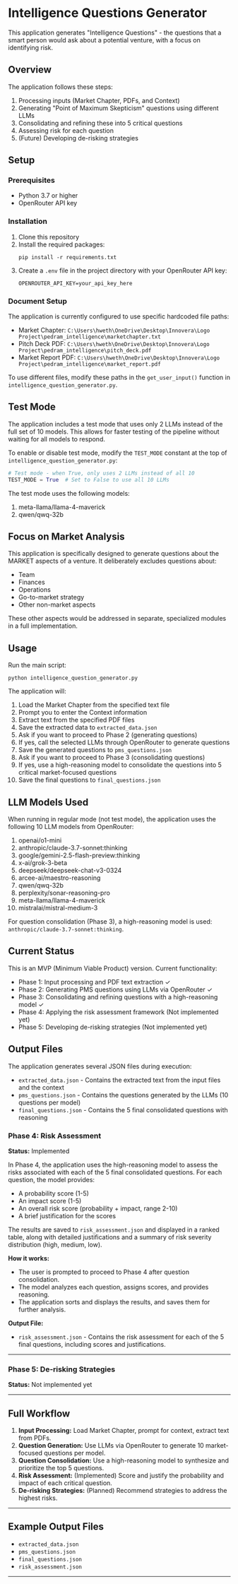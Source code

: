# Intelligence Questions Generator

This application generates "Intelligence Questions" - the questions that a smart person would ask about a potential venture, with a focus on identifying risk.

## Overview

The application follows these steps:
1. Processing inputs (Market Chapter, PDFs, and Context)
2. Generating "Point of Maximum Skepticism" questions using different LLMs
3. Consolidating and refining these into 5 critical questions
4. Assessing risk for each question
5. (Future) Developing de-risking strategies

## Setup

### Prerequisites
- Python 3.7 or higher
- OpenRouter API key

### Installation

1. Clone this repository
2. Install the required packages:
   ```
   pip install -r requirements.txt
   ```
3. Create a `.env` file in the project directory with your OpenRouter API key:
   ```
   OPENROUTER_API_KEY=your_api_key_here
   ```

### Document Setup

The application is currently configured to use specific hardcoded file paths:

- Market Chapter: `C:\Users\hweth\OneDrive\Desktop\Innovera\Logo Project\pedram_intelligence\marketchapter.txt`
- Pitch Deck PDF: `C:\Users\hweth\OneDrive\Desktop\Innovera\Logo Project\pedram_intelligence\pitch_deck.pdf`
- Market Report PDF: `C:\Users\hweth\OneDrive\Desktop\Innovera\Logo Project\pedram_intelligence\market_report.pdf`

To use different files, modify these paths in the `get_user_input()` function in `intelligence_question_generator.py`.

## Test Mode

The application includes a test mode that uses only 2 LLMs instead of the full set of 10 models. This allows for faster testing of the pipeline without waiting for all models to respond.

To enable or disable test mode, modify the `TEST_MODE` constant at the top of `intelligence_question_generator.py`:
```python
# Test mode - when True, only uses 2 LLMs instead of all 10
TEST_MODE = True  # Set to False to use all 10 LLMs
```

The test mode uses the following models:
1. meta-llama/llama-4-maverick
2. qwen/qwq-32b

## Focus on Market Analysis

This application is specifically designed to generate questions about the MARKET aspects of a venture. It deliberately excludes questions about:
- Team
- Finances
- Operations
- Go-to-market strategy
- Other non-market aspects

These other aspects would be addressed in separate, specialized modules in a full implementation.

## Usage

Run the main script:
```
python intelligence_question_generator.py
```

The application will:
1. Load the Market Chapter from the specified text file
2. Prompt you to enter the Context information
3. Extract text from the specified PDF files
4. Save the extracted data to `extracted_data.json`
5. Ask if you want to proceed to Phase 2 (generating questions)
6. If yes, call the selected LLMs through OpenRouter to generate questions
7. Save the generated questions to `pms_questions.json`
8. Ask if you want to proceed to Phase 3 (consolidating questions)
9. If yes, use a high-reasoning model to consolidate the questions into 5 critical market-focused questions
10. Save the final questions to `final_questions.json`

## LLM Models Used

When running in regular mode (not test mode), the application uses the following 10 LLM models from OpenRouter:

1. openai/o1-mini
2. anthropic/claude-3.7-sonnet:thinking
3. google/gemini-2.5-flash-preview:thinking
4. x-ai/grok-3-beta
5. deepseek/deepseek-chat-v3-0324
6. arcee-ai/maestro-reasoning
7. qwen/qwq-32b
8. perplexity/sonar-reasoning-pro
9. meta-llama/llama-4-maverick
10. mistralai/mistral-medium-3

For question consolidation (Phase 3), a high-reasoning model is used: `anthropic/claude-3.7-sonnet:thinking`.

## Current Status

This is an MVP (Minimum Viable Product) version. Current functionality:
- Phase 1: Input processing and PDF text extraction ✓
- Phase 2: Generating PMS questions using LLMs via OpenRouter ✓
- Phase 3: Consolidating and refining questions with a high-reasoning model ✓
- Phase 4: Applying the risk assessment framework (Not implemented yet)
- Phase 5: Developing de-risking strategies (Not implemented yet)

## Output Files

The application generates several JSON files during execution:

- `extracted_data.json` - Contains the extracted text from the input files and the context
- `pms_questions.json` - Contains the questions generated by the LLMs (10 questions per model)
- `final_questions.json` - Contains the 5 final consolidated questions with reasoning 
### Phase 4: Risk Assessment

**Status:** Implemented

In Phase 4, the application uses the high-reasoning model to assess the risks associated with each of the 5 final consolidated questions. For each question, the model provides:

- A probability score (1-5)
- An impact score (1-5)
- An overall risk score (probability + impact, range 2-10)
- A brief justification for the scores

The results are saved to `risk_assessment.json` and displayed in a ranked table, along with detailed justifications and a summary of risk severity distribution (high, medium, low).

**How it works:**
- The user is prompted to proceed to Phase 4 after question consolidation.
- The model analyzes each question, assigns scores, and provides reasoning.
- The application sorts and displays the results, and saves them for further analysis.

**Output File:**
- `risk_assessment.json` - Contains the risk assessment for each of the 5 final questions, including scores and justifications.

---

### Phase 5: De-risking Strategies

**Status:** Not implemented yet

---

## Full Workflow

1. **Input Processing:** Load Market Chapter, prompt for context, extract text from PDFs.
2. **Question Generation:** Use LLMs via OpenRouter to generate 10 market-focused questions per model.
3. **Question Consolidation:** Use a high-reasoning model to synthesize and prioritize the top 5 questions.
4. **Risk Assessment:** (Implemented) Score and justify the probability and impact of each critical question.
5. **De-risking Strategies:** (Planned) Recommend strategies to address the highest risks.

---

## Example Output Files

- `extracted_data.json`
- `pms_questions.json`
- `final_questions.json`
- `risk_assessment.json`

---
